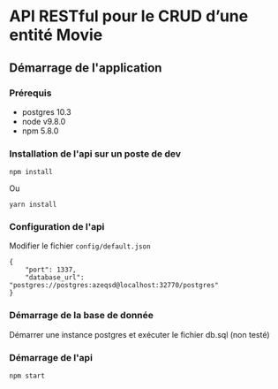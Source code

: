 # API RESTful pour le CRUD d’une entité Movie

## Démarrage de l'application

### Prérequis

 * postgres 10.3
 * node v9.8.0
 * npm 5.8.0

### Installation de l'api sur un poste de dev

    npm install

Ou

    yarn install

### Configuration de l'api

Modifier le fichier `config/default.json`

    {
        "port": 1337,
        "database_url": "postgres://postgres:azeqsd@localhost:32770/postgres"
    }

### Démarrage de la base de donnée

Démarrer une instance postgres et exécuter le fichier db.sql (non testé)

### Démarrage de l'api

    npm start


